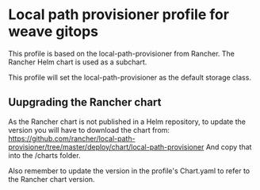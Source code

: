 # Local path provisioner profile for weave gitops

This profile is based on the local-path-provisioner from Rancher.
The Rancher Helm chart is used as a subchart.

This profile will set the local-path-provisioner as the default storage class.

## Uupgrading the Rancher chart

As the Rancher chart is not published in a Helm repository,
to update the version you will have to download the chart from:
https://github.com/rancher/local-path-provisioner/tree/master/deploy/chart/local-path-provisioner
And copy that into the /charts folder.

Also remember to update the version in the profile's Chart.yaml to refer to the Rancher chart version.
